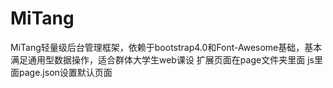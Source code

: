 # MiTang
MiTang轻量级后台管理框架，依赖于bootstrap4.0和Font-Awesome基础，基本满足通用型数据操作，适合群体大学生web课设
扩展页面在page文件夹里面
js里面page.json设置默认页面
